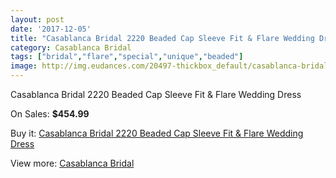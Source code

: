 ```yaml
---
layout: post
date: '2017-12-05'
title: "Casablanca Bridal 2220 Beaded Cap Sleeve Fit & Flare Wedding Dress"
category: Casablanca Bridal
tags: ["bridal","flare","special","unique","beaded"]
image: http://img.eudances.com/20497-thickbox_default/casablanca-bridal-2220-beaded-cap-sleeve-fit-flare-wedding-dress.jpg
---
```

Casablanca Bridal 2220 Beaded Cap Sleeve Fit & Flare Wedding Dress

On Sales: **$454.99**
<a href="https://www.eudances.com/en/casablanca-bridal/6155-casablanca-bridal-2220-beaded-cap-sleeve-fit-flare-wedding-dress.html"><amp-img layout="responsive" width="600" height="600" src="//img.eudances.com/20497-thickbox_default/casablanca-bridal-2220-beaded-cap-sleeve-fit-flare-wedding-dress.jpg" alt="Casablanca Bridal 2220 Beaded Cap Sleeve Fit & Flare Wedding Dress 0" /></a>
<a href="https://www.eudances.com/en/casablanca-bridal/6155-casablanca-bridal-2220-beaded-cap-sleeve-fit-flare-wedding-dress.html"><amp-img layout="responsive" width="600" height="600" src="//img.eudances.com/20499-thickbox_default/casablanca-bridal-2220-beaded-cap-sleeve-fit-flare-wedding-dress.jpg" alt="Casablanca Bridal 2220 Beaded Cap Sleeve Fit & Flare Wedding Dress 1" /></a>
<a href="https://www.eudances.com/en/casablanca-bridal/6155-casablanca-bridal-2220-beaded-cap-sleeve-fit-flare-wedding-dress.html"><amp-img layout="responsive" width="600" height="600" src="//img.eudances.com/20498-thickbox_default/casablanca-bridal-2220-beaded-cap-sleeve-fit-flare-wedding-dress.jpg" alt="Casablanca Bridal 2220 Beaded Cap Sleeve Fit & Flare Wedding Dress 2" /></a>

Buy it: [Casablanca Bridal 2220 Beaded Cap Sleeve Fit & Flare Wedding Dress](https://www.eudances.com/en/casablanca-bridal/6155-casablanca-bridal-2220-beaded-cap-sleeve-fit-flare-wedding-dress.html "Casablanca Bridal 2220 Beaded Cap Sleeve Fit & Flare Wedding Dress")

View more: [Casablanca Bridal](https://www.eudances.com/en/4-casablanca-bridal "Casablanca Bridal")